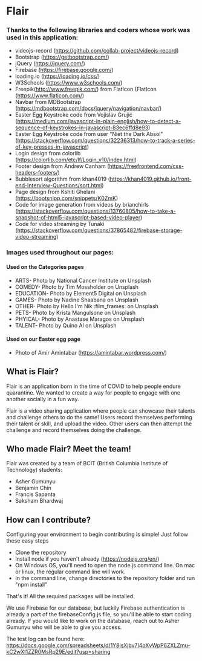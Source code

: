 # Flair
### Thanks to the following libraries and coders whose work was used in this application:  
* videojs-record (https://github.com/collab-project/videojs-record)
* Bootstrap (https://getbootstrap.com/)
* jQuery (https://jquery.com/)
* Firebase (https://firebase.google.com/)
* loading.io (https://loading.io/css/)
* W3Schools (https://www.w3schools.com/)
* Freepik(http://www.freepik.com/) from FlatIcon (FlatIcon (https://www.flaticon.com/)
* Navbar from MDBootstrap (https://mdbootstrap.com/docs/jquery/navigation/navbar/)
* Easter Egg Keystroke code from Vojislav Grujić (https://medium.com/javascript-in-plain-english/how-to-detect-a-sequence-of-keystrokes-in-javascript-83ec6ffd8e93)
* Easter Egg Keystroke code from user "Niet the Dark Absol" (https://stackoverflow.com/questions/32236313/how-to-track-a-series-of-key-presses-in-javascript)
* Login design from colorlib (https://colorlib.com/etc/lf/Login_v10/index.html)
* Footer design from Andrew Canham (https://freefrontend.com/css-headers-footers/)
* Bubblesort algorithm from khan4019 (https://khan4019.github.io/front-end-Interview-Questions/sort.html)
* Page design from Kshiti Ghelani (https://bootsnipp.com/snippets/K0ZmK)
* Code for image generation from videos by brianchirls (https://stackoverflow.com/questions/13760805/how-to-take-a-snapshot-of-html5-javascript-based-video-player)
* Code for video streaming by Tunaki (https://stackoverflow.com/questions/37865482/firebase-storage-video-streaming)


### Images used throughout our pages:
#### Used on the Categories pages
* ARTS- Photo by National Cancer Institute on Unsplash
* COMEDY- Photo by Tim Mossholder on Unsplash
* EDUCATION- Photo by Element5 Digital on Unsplash
* GAMES- Photo by Nadine Shaabana on Unsplash
* OTHER- Photo by Hello I'm Nik :film_frames: on Unsplash
* PETS- Photo by Krista Mangulsone on Unsplash
* PHYICAL- Photo by Anastase Maragos on Unsplash
* TALENT- Photo by Quino Al on Unsplash
#### Used on our Easter egg page
* Photo of Amir Amintabar (https://amintabar.wordpress.com/)




## What is Flair?
Flair is an application born in the time of COVID to help people endure quarantine. We wanted to create a way for people to engage with one another socially in a fun way.  

Flair is a video sharing application where people can showcase their talents and challenge others to do the same! Users record themselves performing their talent or skill, and upload the video. Other users can then attempt the challenge and record themselves doing the challenge.

## Who made Flair? Meet the team!
Flair was created by a team of BCIT (British Columbia Institute of Technology) students:
* Asher Gumunyu
* Benjamin Chin
* Francis Sapanta
* Saksham Bhardwaj


## How can I contribute?
Configuring your environment to begin contributing is simple! Just follow these easy steps
* Clone the repository
* Install node if you haven't already (https://nodejs.org/en/)
* On Windows OS, you'll need to open the node.js command line. On mac or linux, the regular command line will work.
* In the command line, change directories to the repository folder and run "npm install"

That's it! All the required packages will be installed.  

We use Firebase for our database, but luckily Firebase authentication is already a part of the firebaseConfig.js file, so you'll be able to start coding already. If you would like to work on the database, reach out to Asher Gumunyu who will be able to give you access.  

The test log can be found here: https://docs.google.com/spreadsheets/d/1Y8jsXjbv7I4oXvWpP6ZXLZmu-kC2wXI1ZZR0MsRp29E/edit?usp=sharing

